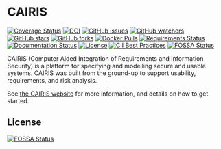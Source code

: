 # CAIRIS 

[![Coverage Status](https://coveralls.io/repos/github/cairis-platform/cairis/badge.svg?branch=master)](https://coveralls.io/github/cairis-platform/cairis?branch=master)
[![DOI](https://zenodo.org/badge/3790944.svg)](https://zenodo.org/badge/latestdoi/3790944)
[![GitHub issues](https://img.shields.io/github/issues/cairis-platform/cairis.svg?style=flat-square)](https://github.com/cairis-platform/cairis/issues?utf8=✓&q=is%3Aissue+is%3Aopen)
[![GitHub watchers](https://img.shields.io/github/watchers/cairis-platform/cairis.svg?style=flat-square)](https://github.com/cairis-platform/cairis/watchers)
[![GitHub stars](https://img.shields.io/github/stars/cairis-platform/cairis.svg?style=flat-square)](https://github.com/cairis-platform/cairis/stargazers)
[![GitHub forks](https://img.shields.io/github/forks/cairis-platform/cairis.svg?style=flat-square)](https://github.com/cairis-platform/cairis/network)
[![Docker Pulls](https://img.shields.io/docker/pulls/shamalfaily/cairis.svg?style=flat-square)](https://hub.docker.com/r/shamalfaily/cairis/)
[![Requirements Status](https://requires.io/github/cairis-platform/cairis/requirements.svg?branch=master)](https://requires.io/github/cairis-platform/cairis/requirements/?branch=master)
[![Documentation Status](https://readthedocs.org/projects/cairis/badge/?version=latest)](http://cairis.readthedocs.io/en/latest/?badge=latest)
[![License](https://img.shields.io/github/license/cairis-platform/cairis.svg)](https://github.com/cairis-platform/cairis/blob/master/LICENSE)
[![CII Best Practices](https://bestpractices.coreinfrastructure.org/projects/1411/badge)](https://bestpractices.coreinfrastructure.org/projects/1411)
[![FOSSA Status](https://app.fossa.com/api/projects/git%2Bgithub.com%2Fcairis-platform%2Fcairis.svg?type=shield)](https://app.fossa.com/projects/git%2Bgithub.com%2Fcairis-platform%2Fcairis?ref=badge_shield)

CAIRIS (Computer Aided Integration of Requirements and Information Security) is a platform for specifying and modelling secure and usable systems. CAIRIS was built from the ground-up to support usability, requirements, and risk analysis. 

See [the CAIRIS website](https://cairis.org) for more information, and details on how to get started. 


## License
[![FOSSA Status](https://app.fossa.com/api/projects/git%2Bgithub.com%2Fcairis-platform%2Fcairis.svg?type=large)](https://app.fossa.com/projects/git%2Bgithub.com%2Fcairis-platform%2Fcairis?ref=badge_large)

